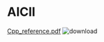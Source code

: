 # AICII
[Cpp_reference.pdf](https://github.com/user-attachments/files/16698884/Cpp_reference.pdf)
![download](https://github.com/user-attachments/assets/a366fd93-ad52-4c24-bffc-ace406e1782f)
